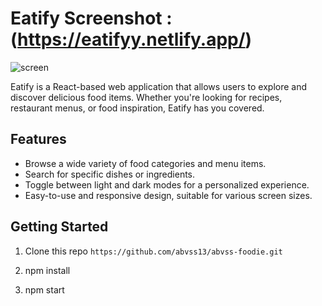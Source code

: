 # Eatify Screenshot : (https://eatifyy.netlify.app/)
![screen](/eatify.png)

Eatify is a React-based web application that allows users to explore and discover delicious food items. Whether you're looking for recipes, restaurant menus, or food inspiration, Eatify has you covered.

## Features

- Browse a wide variety of food categories and menu items.
- Search for specific dishes or ingredients.
- Toggle between light and dark modes for a personalized experience.
- Easy-to-use and responsive design, suitable for various screen sizes.

## Getting Started
1. Clone this repo `https://github.com/abvss13/abvss-foodie.git`

2. npm install

3. npm start